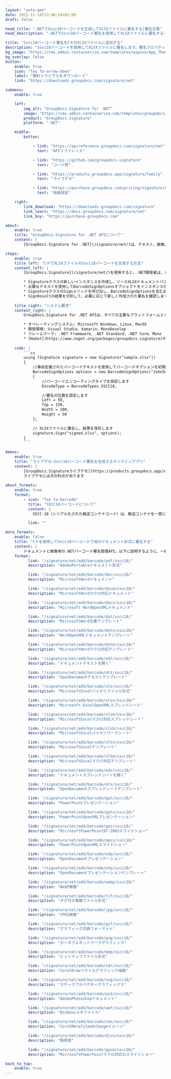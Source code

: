 ```yaml
---
layout: "auto-gen"
date: 2021-11-10T13:40:24+03:00
draft: false

head_title: ".NETでSscc18バーコードを生成してXLSXファイルに署名する|署名文書"
head_description: ".NETでSscc18バーコード署名を使用してXLSXファイルに署名する-人気のあるビジネスドキュメントや画像ファイル形式にバーコードを追加します."

title: "Sscc18バーコード署名をC＃のXLSXファイルに追加する"
description: "Sscc18バーコードを使用してXLSXファイルに署名します。署名プロパティを操作し、ニーズに合ったドキュメント内で高度な署名オプションを設定します."
bg_image: "https://cms.admin.containerize.com/templates/aspose/App_Themes/V3/images/bg/header1.png"
bg_overlay: false
button:
    enable: true
    icon: "fas fa-arrow-down"
    label: "無料トライアルをダウンロード"
    link: "https://downloads.groupdocs.com/signature/net"

submenu:
    enable: true

    left:
        img_alt: "GroupDocs.Signature for .NET"
        image: "https://cms.admin.containerize.com/templates/groupdocs/images/product-logos/90x90-noborder/groupdocs-signature-net.png"
        product: "GroupDocs.Signature"
        platform: ".NET"

    middle:
        button:

            - link: "https://apireference.groupdocs.com/signature/net"
              text: "APIリファレンス"

            - link: "https://github.com/groupdocs-signature"
              text: "コード例"

            - link: "https://products.groupdocs.app/signature/family"
              text: "ライブデモ"

            - link: "https://purchase.groupdocs.com/pricing/signature/net"
              text: "価格設定"

    right:
        link_download: "https://downloads.groupdocs.com/signature"
        link_learn: "https://docs.groupdocs.com/signature/net"
        link_buy: "https://purchase.groupdocs.com"

about:
    enable: true
    title: "GroupDocs.Signature for .NET APIについて"
    content: |
        [GroupDocs.Signature for .NET](/signature/net/)は、テキスト、画像、バーコード、スタンプ、フォームフィールド、QRコード、メタデータなどのさまざまな署名タイプを使用してデジタルドキュメントに電子署名するネイティブ.NETAPIです。ユーザーは、PDF、Microsoft Word、Excelワークシート、PowerPointプレゼンテーション、Adobe Photoshop、メタファイル、および画像ファイル形式内のデジタル署名を追加、編集、検証、削除、および検索でき、必要に応じて署名プロパティをカスタマイズするための追加サポートがあります。

steps:
    enable: true
    title_left: "C＃でXLSXファイルのSscc18バーコードを生成する方法"
    content_left: |
        [GroupDocs.Signature](/signature/net/)を使用すると、.NET開発者は、いくつかの簡単な手順を実行することで、アプリケーション内のXLSXファイルにSscc18バーコードを簡単に追加できます。

        * Signatureクラスの新しいインスタンスを作成し、ソースXLSXドキュメントパスをコンストラクターパラメーターとして渡します。
        * 必要なテキストを使用してBarcodeSignOptionsオブジェクトをインスタンス化し、EncodeTypeプロパティをSSCC18に設定します。
        * SignatureクラスのSignメソッドを呼び出し、BarcodeSignOptionsを含む出力XLSXファイル名を渡します。
        * SignResultの結果を分析して、必要に応じて新しく作成された署名を確認します。
        
    title_right: "システム要求"
    content_right: |
        GroupDocs.Signature for .NET APIは、すべての主要なプラットフォームとオペレーティングシステムでサポートされています。以下のコードを実行する前に、システムに次の前提条件がインストールされていることを確認してください。

        * オペレーティングシステム: Microsoft Windows、Linux、MacOS
        * 開発環境: Visual Studio、Xamarin、MonoDevelop
        * フレームワーク: .NET Framework、.NET Standard、.NET Core、Mono
        * [NuGet](https://www.nuget.org/packages/groupdocs.signature)からGroupDocs.Signaturefor.NETの最新バージョンをダウンロードします
        
    code: |
        ```cs
        using (Signature signature = new Signature("sample.xlsx"))
        {
            //事前定義されたバーコードテキストを使用してバーコードオプションを初期化します
            BarcodeSignOptions options = new BarcodeSignOptions("JohnSmith")
            {
                //バーコードエンコーディングタイプを設定します
                EncodeType = BarcodeTypes.SSCC18,

                //署名の位置を設定します
                Left = 50,
                Top = 150,
                Width = 200,
                Height = 50
            };

            // XLSXファイルに署名し、結果を保存します 
            signature.Sign("signed.xlsx", options);
        }
        ```
        
demos:
    enable: true
    title: "ライブデモ-Sscc18バーコード署名を生成するオンラインアプリ"
    content: |
        [GroupDocs.Signatureライブデモ](https://products.groupdocs.app/signature/family)サイトにアクセスして、今すぐXLSXファイルにSscc18バーコードを追加してください。  
        ライブデモには次の利点があります
        
about_formats:
    enable: true
    format:
        - icon: "fas fa-barcode"
          title: "SSCC18バーコードについて"
          content: |
            SSCC-18（シリアル化された輸送コンテナコード）は、輸送コンテナを一意に識別するために一般的に使用されます。

          link: ""

more_formats:
    enable: false
    title: "C＃を使用してSscc18バーコードで他のドキュメント形式に署名する"
    content: |
        ドキュメントと画像用の.NETバーコード署名管理API。以下に説明するように、一般的なファイル形式のいくつかにバーコード署名を追加します。
    format: 
          link: "/signature/net/add/barcode/pdf/sscc18/"
          description: "AdobePortableドキュメント形式"

          link: "/signature/net/add/barcode/doc/sscc18/"
          description: "MicrosoftWordドキュメント"

          link: "/signature/net/add/barcode/docm/sscc18/"
          description: "MicrosoftWordマクロ対応ドキュメント"

          link: "/signature/net/add/barcode/docx/sscc18/"
          description: "Microsoft WordOpenXMLドキュメント"

          link: "/signature/net/add/barcode/dot/sscc18/"
          description: "MicrosoftWord文書テンプレート"

          link: "/signature/net/add/barcode/dotx/sscc18/"
          description: "WordOpenXMLドキュメントテンプレート"

          link: "/signature/net/add/barcode/dotm/sscc18/"
          description: "MicrosoftWordマクロ対応テンプレート"       

          link: "/signature/net/add/barcode/odt/sscc18/"
          description: "ドキュメントテキストを開く"

          link: "/signature/net/add/barcode/ott/sscc18/"
          description: "OpenDocumentテキストテンプレート"

          link: "/signature/net/add/barcode/xls/sscc18/"
          description: "MicrosoftExcelバイナリファイル形式"

          link: "/signature/net/add/barcode/xlsx/sscc18/"
          description: "Microsoft ExcelOpenXMLスプレッドシート"

          link: "/signature/net/add/barcode/xlsm/sscc18/"
          description: "MicrosoftExcelマクロ対応スプレッドシート"

          link: "/signature/net/add/barcode/xlsb/sscc18/"
          description: "MicrosoftExcelバイナリワークシート"

          link: "/signature/net/add/barcode/xltx/sscc18/"
          description: "MicrosoftExcelテンプレート"

          link: "/signature/net/add/barcode/xltm/sscc18/"
          description: "MicrosoftExcelマクロ対応テンプレート"

          link: "/signature/net/add/barcode/ods/sscc18/"
          description: "ドキュメントスプレッドシートを開く"

          link: "/signature/net/add/barcode/ots/sscc18/"
          description: "OpenDocumentスプレッドシートテンプレート"

          link: "/signature/net/add/barcode/ppt/sscc18/"
          description: "PowerPointプレゼンテーション"

          link: "/signature/net/add/barcode/pptx/sscc18/"
          description: "PowerPointOpenXMLプレゼンテーション"

          link: "/signature/net/add/barcode/pps/sscc18/"
          description: "MicrosoftPowerPoint97-2003スライドショー"

          link: "/signature/net/add/barcode/ppsx/sscc18/"
          description: "PowerPointOpenXMLスライドショー"                              

          link: "/signature/net/add/barcode/odp/sscc18/"
          description: "OpenDocumentプレゼンテーション"

          link: "/signature/net/add/barcode/otp/sscc18/"
          description: "OpenDocumentプレゼンテーションテンプレート"

          link: "/signature/net/add/barcode/webp/sscc18/"
          description: "WebP画像"

          link: "/signature/net/add/barcode/tif/sscc18/"
          description: "タグ付き画像ファイル形式"

          link: "/signature/net/add/barcode/jpg/sscc18/"
          description: "JPEG画像"

          link: "/signature/net/add/barcode/gif/sscc18/"
          description: "グラフィック交換フォーマット"

          link: "/signature/net/add/barcode/png/sscc18/"
          description: "ポータブルネットワークグラフィック"

          link: "/signature/net/add/barcode/bmp/sscc18/"
          description: "ビットマップファイル形式"

          link: "/signature/net/add/barcode/cdr/sscc18/"
          description: "CorelDrawベクトルグラフィック描画"

          link: "/signature/net/add/barcode/svg/sscc18/"
          description: "スケーラブルベクターグラフィックス"

          link: "/signature/net/add/barcode/psd/sscc18/"
          description: "AdobePhotoshopドキュメント"

          link: "/signature/net/add/barcode/wmf/sscc18/"
          description: "Windowsメタファイル"        

          link: "/signature/net/add/barcode/cmx/sscc18/"
          description: "CorelMetafileeXchangeイメージ"

          link: "/signature/net/add/barcode/djvu/sscc18/"
          description: "既視感"

          link: "/signature/net/add/barcode/ppsm/sscc18/"
          description: "MicrosoftPowerPointマクロ対応のスライドショー"

back_to_top:
    enable: true
---
```

